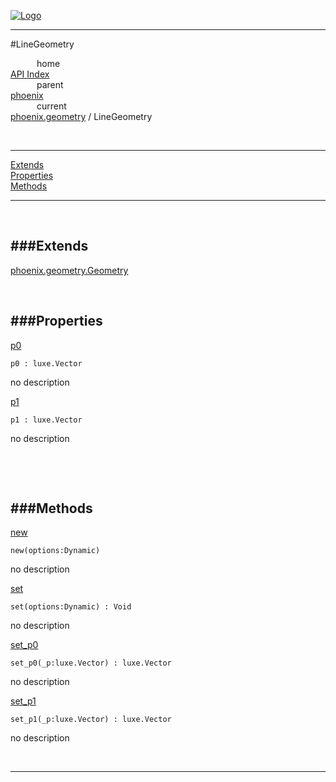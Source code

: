 
[![Logo](../../../images/logo.png)](../../../index.html)

---

#LineGeometry


&emsp;&emsp;&emsp;home   
[API Index](../../../api/index.html#phoenix.geometry)   
&emsp;&emsp;&emsp;parent    
[phoenix](../)     
&emsp;&emsp;&emsp;current    
[phoenix.geometry](./) / LineGeometry

<br/>

---


[Extends](#Extends)   
[Properties](#Properties)   
[Methods](#Methods)   


---

&nbsp;   

<a class="lift" name="Extends" ></a>
###Extends   
---
<a class="lift" name="phoenix.geometry.Geometry" href="{{{rel_path}}}api/phoenix/geometry/Geometry.html">phoenix.geometry.Geometry</a>

&nbsp;   

<a class="lift" name="Properties" ></a>
###Properties   
---
<a class="lift" name="p0" href="#p0">p0</a>



`p0 : luxe.Vector`

<span class="small_desc_flat"> no description </span>   

<a class="lift" name="p1" href="#p1">p1</a>



`p1 : luxe.Vector`

<span class="small_desc_flat"> no description </span>   

&nbsp;   

&nbsp;   

<a class="lift" name="Methods" ></a>
###Methods   
---
<a class="lift" name="new" href="#new">new</a>



`new(options:Dynamic) `

<span class="small_desc_flat"> no description </span>   

<a class="lift" name="set" href="#set">set</a>



`set(options:Dynamic) : Void`

<span class="small_desc_flat"> no description </span>   

<a class="lift" name="set_p0" href="#set_p0">set_p0</a>



`set_p0(_p:luxe.Vector) : luxe.Vector`

<span class="small_desc_flat"> no description </span>   

<a class="lift" name="set_p1" href="#set_p1">set_p1</a>



`set_p1(_p:luxe.Vector) : luxe.Vector`

<span class="small_desc_flat"> no description </span>   



&nbsp;
&nbsp;
&nbsp;

---  


&nbsp;   
&nbsp;   